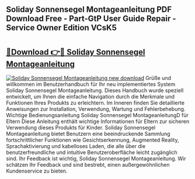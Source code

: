 ## Soliday Sonnensegel Montageanleitung PDF Download Free - Part-GtP User Guide Repair - Service Owner Edition VCsK5

# <h2><a href="http://df7alx4.blite.top/?on=Soliday+Sonnensegel+Montageanleitung">🔗Download 👉🔴 Soliday Sonnensegel Montageanleitung</a></h2>

[![Soliday Sonnensegel Montageanleitung new download](https://i.imgur.com/lujVjoI.png)](http://df7alx4.blite.top/?on=Soliday+Sonnensegel+Montageanleitung)
Grüße und willkommen im Benutzerhandbuch für Ihr neu implementiertes System Soliday Sonnensegel Montageanleitung. Dieses Handbuch wurde speziell entwickelt, um Ihnen die einfache Navigation durch die Merkmale und Funktionen Ihres Produkts zu erleichtern. Im Inneren finden Sie detaillierte Anweisungen zur Installation, Verwendung, Wartung und Fehlerbehebung. Wichtige Bedienungsanleitung Soliday Sonnensegel MontageanleitungD für Eltern Diese Anleitung enthält wichtige Informationen für Eltern zur sicheren Verwendung dieses Produkts für Kinder. Soliday Sonnensegel Montageanleitung bietet Benutzern eine beeindruckende Sammlung fortschrittlicher Funktionen wie Gesichtserkennung, Augmented Reality, Sprachaktivierung und kabelloses Laden, die alle über die benutzerfreundliche und intuitive Benutzeroberfläche leicht zugänglich sind. Ihr Feedback ist wichtig, Soliday Sonnensegel Montageanleitung. Wir schätzen Ihr Feedback und sind bestrebt, einen außergewöhnlichen Kundenservice zu bieten.
